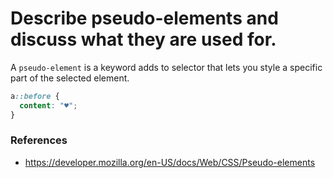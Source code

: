 # Describe pseudo-elements and discuss what they are used for.
A `pseudo-element` is a keyword adds to selector that lets you style a specific part of the selected element.

```css
a::before {
  content: "♥";
}
```

### References
 - https://developer.mozilla.org/en-US/docs/Web/CSS/Pseudo-elements
